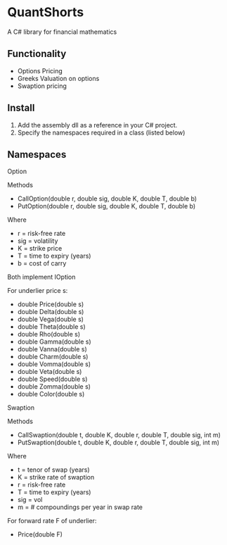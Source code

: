QuantShorts
====================

A C# library for financial mathematics

Functionality
---------------------

- Options Pricing
- Greeks Valuation on options
- Swaption pricing

Install
---------------------

1. Add the assembly dll as a reference in your C# project.
2. Specify the namespaces required in a class (listed below)

Namespaces
---------------------

Option

Methods

- CallOption(double r, double sig, double K, double T, double b)
- PutOption(double r, double sig, double K, double T, double b)

Where
- r = risk-free rate
- sig = volatility
- K = strike price
- T = time to expiry (years)
- b = cost of carry

Both implement IOption

For underlier price s:

- double Price(double s) 
- double Delta(double s)
- double Vega(double s)
- double Theta(double s)
- double Rho(double s)
- double Gamma(double s)
- double Vanna(double s)
- double Charm(double s)
- double Vomma(double s)
- double Veta(double s)
- double Speed(double s)
- double Zomma(double s)
- double Color(double s)


Swaption

Methods

- CallSwaption(double t, double K, double r, double T, double sig, int m)
- PutSwaption(double t, double K, double r, double T, double sig, int m)

Where
- t = tenor of swap (years)
- K = strike rate of swaption
- r = risk-free rate
- T = time to expiry (years)
- sig = vol
- m = # compoundings per year in swap rate

For forward rate F of underlier:

- Price(double F)